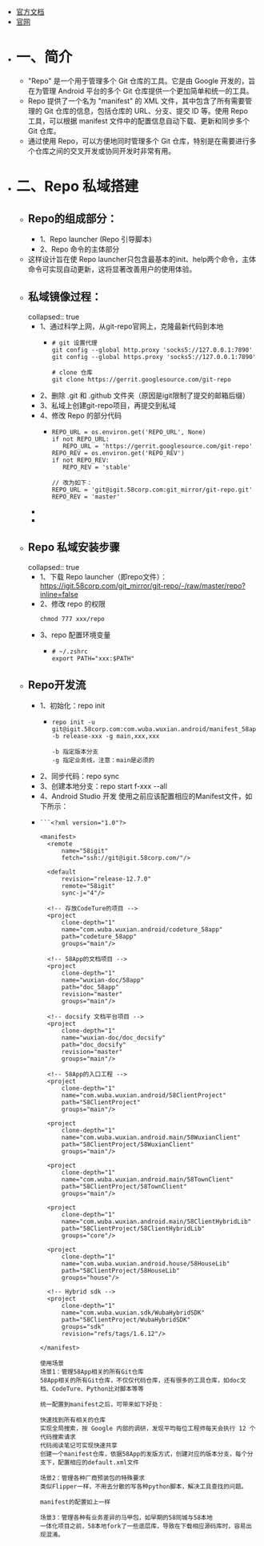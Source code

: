 - [官方文档](https://gerrit.googlesource.com/git-repo/)
- [官网](https://code.google.com/archive/p/git-repo/)
- # 一、简介
	- "Repo" 是一个用于管理多个 Git 仓库的工具。它是由 Google 开发的，旨在为管理 Android 平台的多个 Git 仓库提供一个更加简单和统一的工具。
	- Repo 提供了一个名为 "manifest" 的 XML 文件，其中包含了所有需要管理的 Git 仓库的信息，包括仓库的 URL、分支、提交 ID 等。使用 Repo 工具，可以根据 manifest 文件中的配置信息自动下载、更新和同步多个 Git 仓库。
	- 通过使用 Repo，可以方便地同时管理多个 Git 仓库，特别是在需要进行多个仓库之间的交叉开发或协同开发时非常有用。
- # 二、Repo 私域搭建
	- ## Repo的组成部分：
		- 1、Repo launcher (Repo 引导脚本)
		- 2、Repo 命令的主体部分
	- 这样设计旨在使 Repo launcher只包含最基本的init、help两个命令，主体命令可实现自动更新，这将显著改善用户的使用体验。
	- ## 私域镜像过程：
	  collapsed:: true
		- 1、通过科学上网，从git-repo官网上，克隆最新代码到本地
			- ```
			  # git 设置代理
			  git config --global http.proxy 'socks5://127.0.0.1:7890'
			  git config --global https.proxy 'socks5://127.0.0.1:7890'
			  
			  # clone 仓库
			  git clone https://gerrit.googlesource.com/git-repo 
			  ```
		- 2、删除 .git 和 .github 文件夹（原因是igit限制了提交的邮箱后缀）
		- 3、私域上创建git-repo项目，再提交到私域
		- 4、修改 Repo 的部分代码
			- ```
			  REPO_URL = os.environ.get('REPO_URL', None)
			  if not REPO_URL:
			     REPO_URL = 'https://gerrit.googlesource.com/git-repo'
			  REPO_REV = os.environ.get('REPO_REV')
			  if not REPO_REV:
			     REPO_REV = 'stable'
			  
			  // 改为如下：
			  REPO_URL = 'git@igit.58corp.com:git_mirror/git-repo.git'
			  REPO_REV = 'master'
			  ```
		-
		-
	- ## Repo 私域安装步骤
	  collapsed:: true
		- 1、下载 Repo launcher（即repo文件）：https://igit.58corp.com/git_mirror/git-repo/-/raw/master/repo?inline=false
		- 2、修改 repo 的权限
		  ```
		  chmod 777 xxx/repo
		  ```
		- 3、repo 配置环境变量
			- ```
			  # ~/.zshrc
			  export PATH="xxx:$PATH"
			  ```
	- ## Repo开发流
		- 1、初始化：repo init
			- ```
			  repo init -u git@igit.58corp.com:com.wuba.wuxian.android/manifest_58app.git -b release-xxx -g main,xxx,xxx
			  
			  -b 指定版本分支
			  -g 指定业务线，注意：main是必须的
			  ```
		- 2、同步代码：repo sync
		- 3、创建本地分支：repo start f-xxx --all
		- 4、Android Studio 开发
		  使用之前应该配置相应的Manifest文件，如下所示：
		- ```
		  ```<?xml version="1.0"?>
		  
		  <manifest>
		    <remote
		        name="58igit"
		        fetch="ssh://git@igit.58corp.com/"/>
		  
		    <default
		        revision="release-12.7.0"
		        remote="58igit"
		        sync-j="4"/>
		  
		    <!-- 存放CodeTure的项目 -->
		    <project
		        clone-depth="1"
		        name="com.wuba.wuxian.android/codeture_58app"
		        path="codeture_58app"
		        groups="main"/>
		  
		    <!-- 58App的文档项目 -->
		    <project
		        clone-depth="1"
		        name="wuxian-doc/58app"
		        path="doc_58app"
		        revision="master"
		        groups="main"/>
		  
		    <!-- docsify 文档平台项目 -->
		    <project
		        clone-depth="1"
		        name="wuxian-doc/doc_docsify"
		        path="doc_docsify"
		        revision="master"
		        groups="main"/>
		  
		    <!-- 58App的入口工程 -->
		    <project
		        clone-depth="1"
		        name="com.wuba.wuxian.android/58ClientProject"
		        path="58ClientProject"
		        groups="main"/>
		  
		    <project
		        clone-depth="1"
		        name="com.wuba.wuxian.android.main/58WuxianClient"
		        path="58ClientProject/58WuxianClient"
		        groups="main"/>
		  
		    <project
		        clone-depth="1"
		        name="com.wuba.wuxian.android.main/58TownClient"
		        path="58ClientProject/58TownClient"
		        groups="main"/>
		  
		    <project
		        clone-depth="1"
		        name="com.wuba.wuxian.android.main/58ClientHybridLib"
		        path="58ClientProject/58ClientHybridLib"
		        groups="core"/>
		  
		    <project
		        clone-depth="1"
		        name="com.wuba.wuxian.android.house/58HouseLib"
		        path="58ClientProject/58HouseLib"
		        groups="house"/>
		  
		    <!-- Hybrid sdk -->
		    <project
		        clone-depth="1"
		        name="com.wuba.wuxian.sdk/WubaHybridSDK"
		        path="58ClientProject/WubaHybridSDK"
		        groups="sdk"
		        revision="refs/tags/1.6.12"/>
		  
		  </manifest>
		  
		  使用场景
		  场景1：管理58App相关的所有Git仓库
		  58App相关的所有Git仓库，不仅仅代码仓库，还有很多的工具仓库，如doc文档、CodeTure、Python比对脚本等等
		  
		  统一配置到manifest之后，可带来如下好处：
		  
		  快速找到所有相关的仓库
		  实现全局搜索，按 Google 内部的调研，发现平均每位工程师每天会执行 12 个代码搜索请求
		  代码阅读笔记可实现快速共享
		  创建一个manifest仓库，依据58App的发版方式，创建对应的版本分支，每个分支下，配置相应的default.xml文件
		  
		  场景2：管理各种厂商预装包的特殊要求
		  类似Flipper一样，不用去分散的写各种python脚本，解决工具查找的问题。
		  
		  manifest的配置如上一样
		  
		  场景3：管理各种有业务差异的马甲包，如早期的58同城与58本地
		  一体化项目之前，58本地fork了一些底层库，导致在下载相应源码库时，容易出现混淆。